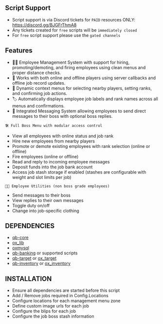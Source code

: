 


## Script Support

- Script support is via Discord tickets for ``PAID`` resources ONLY: https://discord.gg/BJGFrThmA8
- Any tickets created for ``free`` scripts will be ``immediately closed``
- For ``free`` script support please use the ``gated channels``



## Features

- 🧑‍💼 Employee Management System with support for hiring, promoting/demoting, and firing employees using clean menus and proper distance checks.
- 📡 Works with both online and offline players using server callbacks and offline job record updates.
- 🧠 Dynamic context menus for selecting nearby players, setting ranks, and confirming job actions.
- 🏷️ Automatically displays employee job labels and rank names across all menus and confirmations.
- 📨 Integrated Messaging System allowing employees to send direct messages to their boss with optional boss replies.

``🛠️ Full Boss Menu with modular access control``
- View all employees with online status and job rank
- Hire new employees from nearby players
- Promote or demote existing employees with rank selection (online or offline)
- Fire employees (online or offline)
- Read and reply to incoming employee messages
- Deposit funds into the job bank account
- Access job stash storage if enabled (stashes are configurable with weight and slot limits per job)

``👨‍🔧 Employee Utilities (non boss grade employees)``
- Send messages to their boss
- View replies to their own messages
- Toggle duty on/off
- Change into job-specific clothing



## DEPENDENCIES

- [qb-core](https://github.com/qbcore-framework/qb-core)
- [ox_lib](https://github.com/overextended/ox_lib/releases/)
- [oxmysql](https://github.com/overextended/oxmysql/releases)
- [qb-banking](https://github.com/qbcore-framework/qb-banking) or supported scripts
- [qb-target](https://github.com/qbcore-framework/qb-target) or [ox_target](https://github.com/overextended/ox_target/releases/)
- [qb-inventory](https://github.com/qbcore-framework/qb-inventory) or [ox_inventory](https://github.com/overextended/ox_inventory/releases/)




## INSTALLATION

- Ensure all dependencies are started before this script
- Add / Remove jobs required in Config.Locations
- Configure locations for each management menu zone
- Define custom image urls for each job
- Configure the blips for each job
- Configure the job boss stash information